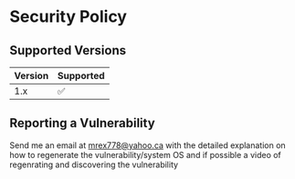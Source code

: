 # Security Policy

## Supported Versions

| Version | Supported          |
| ------- | ------------------ |
| 1.x  | :white_check_mark: |

## Reporting a Vulnerability

Send me an email at mrex778@yahoo.ca with the detailed explanation on how to regenerate the vulnerability/system OS and if possible a video of regenrating and discovering the vulnerability
